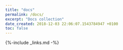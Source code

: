 ```yaml
---
title: "docs"
permalink: /docs/
excerpt: "Docs collection"
date_created: 2018-12-03 22:06:07.1543784947 +0100
toc: false
---
```

{%-include _links.md -%}

